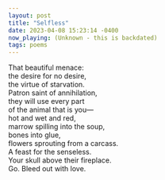 ```yaml
---
layout: post
title: "Selfless"
date: 2023-04-08 15:23:14 -0400
now_playing: (Unknown - this is backdated)
tags: poems
---
```


That beautiful menace:<br>
the desire for no desire,<br>
the virtue of starvation.<br>
Patron saint of annihilation,<br>
they will use every part<br>
of the animal that is you—<br>
hot and wet and red,<br>
marrow spilling into the soup,<br>
bones into glue,<br>
flowers sprouting from a carcass.<br>
A feast for the senseless.<br>
Your skull above their fireplace.<br>
Go. Bleed out with love.
